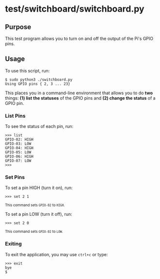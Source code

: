 # test/switchboard/switchboard.py

## Purpose

This test program allows you to turn on and off the output of the Pi's GPIO pins.

## Usage

To use this script, run:

```
$ sudo python3 ./switchboard.py
Using GPIO pins { 2, 3 ... 23}
```

This places you in a command-line environment that allows you to do **two**
things: **(1) list the statuses** of the GPIO pins and **(2) change the status**
of a GPIO pin.

### List Pins

To see the status of each pin, run:

```
>>> list
GPIO-02: HIGH
GPIO-03: LOW
GPIO-04: HIGH
GPIO-05: LOW
GPIO-06: HIGH
GPIO-07: LOW
>>>
```

### Set Pins

To set a pin HIGH (turn it on), run:

```
>>> set 2 1
```

<small>This command sets `GPIO-02` to `HIGH`.</small>

To set a pin LOW (turn it off), run:

```
>>> set 2 0
```

<small>This command sets `GPIO-02` to `LOW`.</small>

### Exiting

To exit the application, you may use `ctrl+c` or type:

```
>>> exit
bye
$
```
